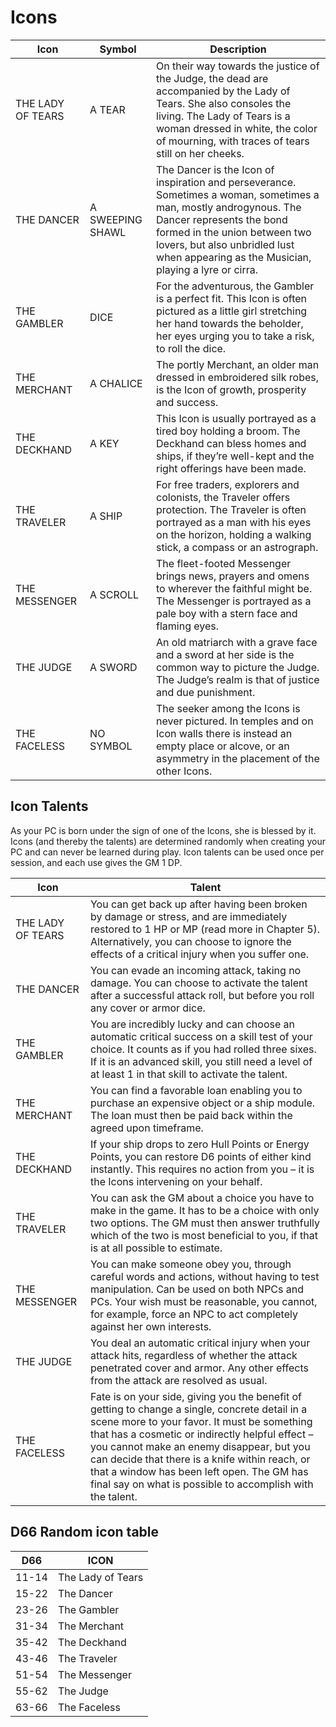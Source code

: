 # Icons

| Icon              | Symbol           | Description                                                                                                                                                                                                                                                             |
| ----------------- | ---------------- | ----------------------------------------------------------------------------------------------------------------------------------------------------------------------------------------------------------------------------------------------------------------------- |
| THE LADY OF TEARS | A TEAR           | On their way towards the justice of the Judge, the dead are accompanied by the Lady of Tears. She also consoles the living. The Lady of Tears is a woman dressed in white, the color of mourning, with traces of tears still on her cheeks.                             |
| THE DANCER        | A SWEEPING SHAWL | The Dancer is the Icon of inspiration and perseverance. Sometimes a woman, sometimes a man, mostly androgynous. The Dancer represents the bond formed in the union between two lovers, but also unbridled lust when appearing as the Musician, playing a lyre or cirra. |
| THE GAMBLER       | DICE             | For the adventurous, the Gambler is a perfect fit. This Icon is often pictured as a little girl stretching her hand towards the beholder, her eyes urging you to take a risk, to roll the dice.                                                                         |
| THE MERCHANT      | A CHALICE        | The portly Merchant, an older man dressed in embroidered silk robes, is the Icon of growth, prosperity and success.                                                                                                                                                     |
| THE DECKHAND      | A KEY            | This Icon is usually portrayed as a tired boy holding a broom. The Deckhand can bless homes and ships, if they’re well-kept and the right offerings have been made.                                                                                                     |
| THE TRAVELER      | A SHIP           | For free traders, explorers and colonists, the Traveler offers protection. The Traveler is often portrayed as a man with his eyes on the horizon, holding a walking stick, a compass or an astrograph.                                                                  |
| THE MESSENGER     | A SCROLL         | The fleet-footed Messenger brings news, prayers and omens to wherever the faithful might be. The Messenger is portrayed as a pale boy with a stern face and flaming eyes.                                                                                               |
| THE JUDGE         | A SWORD          | An old matriarch with a grave face and a sword at her side is the common way to picture the Judge. The Judge’s realm is that of justice and due punishment.                                                                                                             |
| THE FACELESS      | NO SYMBOL        | The seeker among the Icons is never pictured. In temples and on Icon walls there is instead an empty place or alcove, or an asymmetry in the placement of the other Icons.                                                                                              |

## Icon Talents

As your PC is born under the sign of one of the Icons, she is blessed by it. Icons (and thereby the talents) are determined randomly when creating your PC and can never be learned during play. Icon talents can be used once per session, and each use gives the GM 1 DP.

| Icon              | Talent |
| ----------------- | ----------------------------- |
| THE LADY OF TEARS | You can get back up after having been broken by damage or stress, and are immediately restored to 1 HP or MP (read more in Chapter 5). Alternatively, you can choose to ignore the effects of a critical injury when you suffer one. |
| THE DANCER        | You can evade an incoming attack, taking no damage. You can choose to activate the talent after a successful attack roll, but before you roll any cover or armor dice. |
| THE GAMBLER       | You are incredibly lucky and can choose an automatic critical success on a skill test of your choice. It counts as if you had rolled three sixes. If it is an advanced skill, you still need a level of at least 1 in that skill to activate the talent. |
| THE MERCHANT      | You can find a favorable loan enabling you to purchase an expensive object or a ship module. The loan must then be paid back within the agreed upon timeframe.|
| THE DECKHAND      | If your ship drops to zero Hull Points or Energy Points, you can restore D6 points of either kind instantly. This requires no action from you – it is the Icons intervening on your behalf.|
| THE TRAVELER      | You can ask the GM about a choice you have to make in the game. It has to be a choice with only two options. The GM must then answer truthfully which of the two is most beneficial to you, if that is at all possible to estimate.|
| THE MESSENGER     | You can make someone obey you, through careful words and actions, without having to test manipulation. Can be used on both NPCs and PCs. Your wish must be reasonable, you cannot, for example, force an NPC to act completely against her own interests.|
| THE JUDGE         | You deal an automatic critical injury when your attack hits, regardless of whether the attack penetrated cover and armor. Any other effects from the attack are resolved as usual.    |
| THE FACELESS      | Fate is on your side, giving you the benefit of getting to change a single, concrete detail in a scene more to your favor. It must be something that has a cosmetic or indirectly helpful effect – you cannot make an enemy disappear, but you can decide that there is a knife within reach, or that a window has been left open. The GM has final say on what is possible to accomplish with the talent. |

## D66 Random icon table

| D66   | ICON              |
| ----- | ----------------- |
| 11-14 | The Lady of Tears |
| 15-22 | The Dancer        |
| 23-26 | The Gambler       |
| 31-34 | The Merchant      |
| 35-42 | The Deckhand      |
| 43-46 | The Traveler      |
| 51-54 | The Messenger     |
| 55-62 | The Judge         |
| 63-66 | The Faceless      |